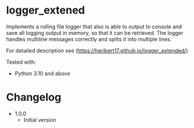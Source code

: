 # logger_extened

Implements a rolling file logger that also is able to output to console and
save all logging output in memory, so that it can be retrieved.
The logger handles multiline messages correctly and splits it into multiple
lines.

For detailed description see (https://heribert17.github.io/logger_extended/)

Tested with:
* Python 3.10 and above

# Changelog
* 1.0.0
    * Initial version
